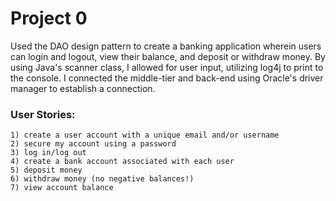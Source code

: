 # Project 0

Used the DAO design pattern to create a banking application wherein users can login and logout, view their balance, and deposit or withdraw money. By using Java's scanner class, I allowed for user input, utilizing log4j to print to the console. I connected the middle-tier and back-end using Oracle's driver manager to establish a connection. 

### User Stories:
	1) create a user account with a unique email and/or username
  	2) secure my account using a password
	3) log in/log out
	4) create a bank account associated with each user
	5) deposit money
	6) withdraw money (no negative balances!)
	7) view account balance
